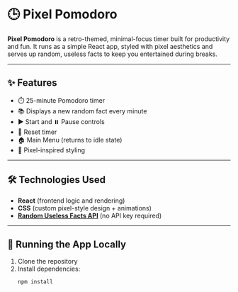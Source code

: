 # 🕒 Pixel Pomodoro

**Pixel Pomodoro** is a retro-themed, minimal-focus timer built for productivity and fun. It runs as a simple React app, styled with pixel aesthetics and serves up random, useless facts to keep you entertained during breaks.

---

## ✨ Features

- ⏱️ 25-minute Pomodoro timer
- 📚 Displays a new random fact every minute
- ▶️ Start and ⏸️ Pause controls
- 🔁 Reset timer
- 🏠 Main Menu (returns to idle state)
- 🎨 Pixel-inspired styling

---

## 🛠️ Technologies Used

- **React** (frontend logic and rendering)
- **CSS** (custom pixel-style design + animations)
- **[Random Useless Facts API](https://publicapi.dev/random-useless-facts-api)** (no API key required)

---

## 🔧 Running the App Locally

1. Clone the repository
2. Install dependencies:
   ```bash
   npm install
